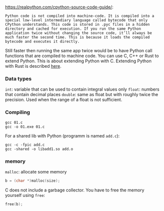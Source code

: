https://realpython.com/cpython-source-code-guide/:
```
Python code is not compiled into machine-code. It is compiled into a special low-level intermediary language called bytecode that only CPython understands. This code is stored in .pyc files in a hidden directory and cached for execution. If you run the same Python application twice without changing the source code, it’ll always be much faster the second time. This is because it loads the compiled bytecode and executes it directly.
```

Still faster then running the same app twice would be to have Python call functions that are compiled to machine code. You can use C, C++ or Rust to extend Python. This is about extending Python with C. Extending Python with Rust is described [here](http://saidvandeklundert.net/learn/2021-11-18-calling-rust-from-='[ython-using-pyo3/).


### Data types

`int`: variable that can be used to contain integral values only
`float`: numbers that contain decimal places
`double`: same as float but with roughly twice the precision. Used when the range of a float is not sufficient.

### Compiling

```
gcc 01.c
gcc -o 01.exe 01.c
```


For a shared lib with Python (programm is named `add.c`):
```
gcc -c -fpic add.c
gcc -shared -o libadd1.so add.o
```
### memory

`malloc`: allocate some memory

```c
b = (char *)malloc(size);
```

C does not include a garbage collector. You have to free the memory yourself using `free`:

```c
free(b);
```
